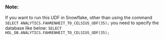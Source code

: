 ### Note: 
If you want to run this UDF in Snowflake, other than using the command 
`
SELECT ANALYTICS.FAHRENHEIT_TO_CELSIUS_UDF(35);
`
you need to specify the database like below:
`
SELECT HOL_DB.ANALYTICS.FAHRENHEIT_TO_CELSIUS_UDF(35);
`
